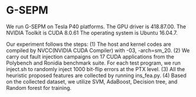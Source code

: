 # G-SEPM

We run G-SEPM on Tesla P40 platforms. 
The GPU driver is 418.87.00.
The NVIDIA Toolkit is CUDA 8.0.61
The operating system is Ubuntu 16.04.7.

Our experiment follows the steps:
(1)  The host and kernel codes are compiled by NVCC(NVIDIA CUDA Compiler) with -03, -arch=sm\_20.
(2) We carry out fault injection campaigns on 17 CUDA applications from the Polybench and Ronidia benchmark suite.  For each test program, we run inject.sh to randomly inject 1000 bit-flip errors at the PTX level. 
(3)  All the heuristic proposed features are collected by running ins_fea.py.
(4)  Based on the collected dataset, we utilize SVM, AdaBoost, Decision tree, and Random forest for training.
